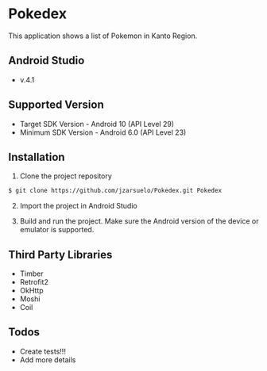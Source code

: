# Pokedex

This application shows a list of Pokemon in Kanto Region.

## Android Studio
- v.4.1

## Supported Version

- Target SDK Version - Android 10 (API Level 29)
- Minimum SDK Version - Android 6.0 (API Level 23)

## Installation

1. Clone the project repository

```sh
$ git clone https://github.com/jzarsuelo/Pokedex.git Pokedex
```

2. Import the project in Android Studio

3. Build and run the project. Make sure the Android version of the device or emulator is supported.

## Third Party Libraries
- Timber
- Retrofit2
- OkHttp
- Moshi
- Coil

## Todos
- Create tests!!!
- Add more details

